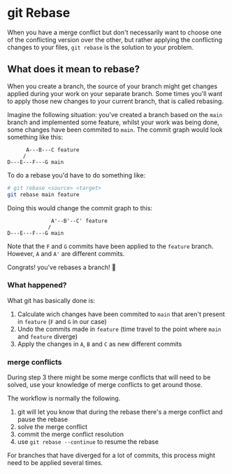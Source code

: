 # git Rebase

When you have a merge conflict but don't necessarily want to choose one of the conflicting version over the other, but rather applying the conflicting changes to your files, `git rebase` is the solution to your problem.

## What does it mean to rebase?

When you create a branch, the source of your branch might get changes applied during your work on your separate branch. Some times you'll want to apply those new changes to your current branch, that is called rebasing.

Imagine the following situation: you've created a branch based on the `main` branch and implemented some feature, whilst your work was being done, some changes have been commited to `main`. The commit graph would look something like this:

```
      A---B---C feature
     /
D---E---F---G main
```

To do a rebase you'd have to do something like:

```bash
# git rebase <source> <target>
git rebase main feature
```

Doing this would change the commit graph to this:

```
              A'--B'--C' feature
             /
D---E---F---G main
```

Note that the `F` and `G` commits have been applied to the `feature` branch. However, `A` and `A'` are different commits.

Congrats! you've rebases a branch! 🎉

### What happened?

What git has basically done is:

1. Calculate wich changes have been commited to `main` that aren't present in `feature` (`F` and `G` in our case)
2. Undo the commits made in `feature` (time travel to the point where `main` and `feature` diverge)
3. Apply the changes in `A`, `B` and `C` as new different commits

### merge conflicts

During step 3 there might be some merge conflicts that will need to be solved, use your knowledge of merge conflicts to get around those.

The workflow is normally the following.

1. git will let you know that during the rebase there's a merge conflict and pause the rebase
2. solve the merge conflict
3. commit the merge conflict resolution
4. use `git rebase --continue` to resume the rebase

For branches that have diverged for a lot of commits, this process might need to be applied several times.
